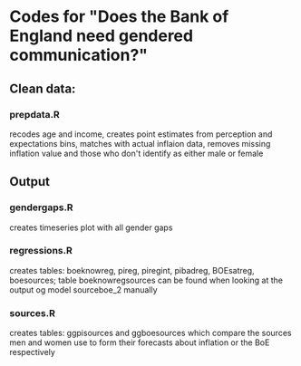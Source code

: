 # Codes for "Does the Bank of England need gendered communication?"

## Clean data:
### prepdata.R
recodes age and income, creates point estimates from perception and expectations bins, matches with actual inflaion data, removes missing inflation value and those who don't identify as either male or female

## Output
### gendergaps.R
creates timeseries plot with all gender gaps

### regressions.R
creates tables: boeknowreg, pireg, piregint, pibadreg, BOEsatreg, boesources;
table boeknowregsources can be found when looking at the output og model sourceboe_2 manually

### sources.R
creates tables: ggpisources and ggboesources which compare the sources men and women use to form their forecasts about inflation or the BoE respectively
